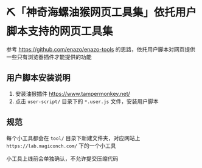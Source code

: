 # ⛏️「神奇海螺油猴网页工具集」依托用户脚本支持的网页工具集


参考 https://github.com/enazo/enazo-tools 的思路，依托用户脚本对网页提供一些只有浏览器插件才能提供的功能

## 用户脚本安装说明
1. 安装油猴插件 https://www.tampermonkey.net/
2. 点击 `user-script/` 目录下的 `*.user.js` 文件，安装用户脚本

## 规范
每个小工具都会在 `tool/` 目录下新建文件夹，对应网站上 `https://lab.magiconch.com/` 下的一个小工具

小工具上线前会单独确认，不允许提交压缩代码
